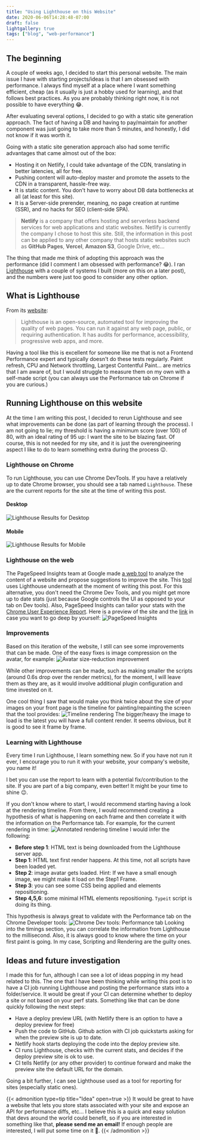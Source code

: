 ```yaml
---
title: "Using Lighthouse on this Website"
date: 2020-06-06T14:28:48-07:00
draft: false
lightgallery: true
tags: ["blog", "web-performance"]
---
```


## The beginning
A couple of weeks ago, I decided to start this personal website. The main issue I have with starting projects/ideas is that I am obsessed with performance. I always find myself at a place where I want something efficient, cheap (as it usually is just a hobby used for learning), and that follows best practices. As you are probably thinking right now, it is not possible to have everything :joy:. 

After evaluating several options, I decided to go with a static site generation approach. The fact of having a DB and having to pay/maintain for another component was just going to take more than 5 minutes, and honestly, I did not know if it was worth it.

Going with a static site generation approach also had some terrific advantages that came almost out of the box:
- Hosting it on Netlify, I could take advantage of the CDN, translating in better latencies, all for free.
- Pushing content will auto-deploy master and promote the assets to the CDN in a transparent, hassle-free way.
- It is static content. You don't have to worry about DB data bottlenecks at all (at least for this site).
- It is a Server-side prerender, meaning, no page creation at runtime (SSR), and no hacks for SEO (client-side SPA).

> **Netlify** is a company that offers hosting and serverless backend services for web applications and static websites. Netlify is currently the company I chose to host this site. Still, the information in this post can be applied to any other company that hosts static websites such as **GitHub Pages**, **Vercel**, **Amazon S3**, Google Drive, etc...

The thing that made me think of adopting this approach was the performance (did I comment I am obsessed with performance? :joy:). I ran [Lighthouse](https://developers.google.com/web/tools/lighthouse) with a couple of systems I built (more on this on a later post), and the numbers were just too good to consider any other option.

## What is Lighthouse
From its [website](https://developers.google.com/web/tools/lighthouse):
> Lighthouse is an open-source, automated tool for improving the quality of web pages. You can run it against any web page, public, or requiring authentication. It has audits for performance, accessibility, progressive web apps, and more.

Having a tool like this is excellent for someone like me that is not a Frontend Performance expert and typically doesn't do these tests regularly. Paint refresh, CPU and Network throttling, Largest Contentful Paint... are metrics that I am aware of, but I would struggle to measure them on my own with a self-made script (you can always use the Performance tab on Chrome if you are curious.)

## Running Lighthouse on this website

At the time I am writing this post, I decided to rerun Lighthouse and see what improvements can be done (as part of learning through the process). I am not going to lie; my threshold is having a minimum score (over 100) of 80, with an ideal rating of 95 up: I want the site to be blazing fast.
Of course, this is not needed for my site, and it is just the overengineering aspect I like to do to learn something extra during the process :wink:.

### Lighthouse on Chrome
To run Lighthouse, you can use Chrome DevTools. If you have a relatively up to date Chrome browser, you should see a tab named `Lighthouse`.
These are the current reports for the site at the time of writing this post.

#### Desktop
![Lighthouse Results for Desktop](posts/using-lighthouse-on-this-website/lighthouse-desktop-2020-06-06.png "Lighthouse Results for Desktop")

#### Mobile
![Lighthouse Results for Mobile](posts/using-lighthouse-on-this-website/lighthouse-mobile-2020-06-06.png "Lighthouse Results for Mobile")

### Lighthouse on the web
The PageSpeed Insights team at Google made [a web tool](https://developers.google.com/speed/pagespeed/insights/) to analyze the content of a website and propose suggestions to improve the site. This [tool](https://developers.google.com/speed/pagespeed/insights/) uses Lighthouse underneath at the moment of writing this post. For this alternative, you don't need the Chrome Dev Tools, and you might get more up to date stats (just because Google controls the UI as opposed to your tab on Dev tools). Also, PageSpeed Insights can tailor your stats with the [Chrome User Experience Report](https://developers.google.com/web/tools/chrome-user-experience-report). 
Here is a preview of the site and the [link](https://developers.google.com/speed/pagespeed/insights/?url=https%3A%2F%2Fwww.josedavidbaena.com%2F&tab=desktop) in case you want to go deep by yourself:
![PageSpeed Insights](posts/using-lighthouse-on-this-website/pagespeed-insights-desktop.png "PageSpeed Insights: Desktop")

### Improvements
Based on this iteration of the website, I still can see some improvements that can be made. One of the easy fixes is image compression on the avatar, for example:
![Avatar size-reduction improvement](posts/using-lighthouse-on-this-website/avatar-size-reduction-improvement.png "Avatar size-reduction improvement")

While other improvements can be made, such as making smaller the scripts (around 0.6s drop over the render metrics), for the moment, I will leave them as they are, as it would involve additional plugin configuration and time invested on it.

One cool thing I saw that would make you think twice about the size of your images on your front page is the timeline for painting/repainting the screen that the tool provides:
![Timeline rendering](posts/using-lighthouse-on-this-website/rendering-timeline.png "Timeline rendering")
The bigger/heavy the image to load is the latest you will have a full content render. It seems obvious, but it is good to see it frame by frame.

### Learning with Lighthouse
Every time I run Lighthouse, I learn something new. So if you have not run it ever, I encourage you to run it with your website, your company's website, you name it!

I bet you can use the report to learn with a potential fix/contribution to the site. If you are part of a big company, even better! It might be your time to shine :wink:.

If you don't know where to start, I would recommend starting having a look at the rendering timeline. From there, I would recommend creating a hypothesis of what is happening on each frame and then correlate it with the information on the Performance tab. 
For example, for the current rendering in time:
![Annotated rendering timeline](posts/using-lighthouse-on-this-website/annotated-rendering-timeline.png "Annotated rendering timeline")
I would infer the following:
- **Before step 1**: HTML text is being downloaded from the Lighthouse server app.
- **Step 1**: HTML text first render happens. At this time, not all scripts have been loaded yet.
- **Step 2**: image avatar gets loaded. Hint: If we have a small enough image, we might make it load on the Step1 Frame.
- **Step 3**: you can see some CSS being applied and elements repositioning.
- **Step 4,5,6**: some minimal HTML elements repositioning. `Typeit` script is doing its thing.

This hypothesis is always great to validate with the Performance tab on the Chrome Developer tools:
![Chrome Dev tools: Performance tab](posts/using-lighthouse-on-this-website/chrome-dev-tools-performance.png "Chrome Dev tools: Performance tab")
Looking into the timings section, you can correlate the information from Lighthouse to the millisecond. Also, it is always good to know where the time on your first paint is going. In my case, Scripting and Rendering are the guilty ones.


## Ideas and future investigation
I made this for fun, although I can see a lot of ideas popping in my head related to this. The one that I have been thinking while writing this post is to have a CI job running Lighthouse and posting the performance stats into a folder/service. It would be great if your CI can determine whether to deploy a site or not based on your perf stats. Something like that can be done quickly following the next steps:
- Have a deploy preview URL (with Netlify there is an option to have a deploy preview for free)
- Push the code to GitHub. Github action with CI job quickstarts asking for when the preview site is up to date.
- Netlify hook starts deploying the code into the deploy preview site.
- CI runs Lighthouse, checks with the current stats, and decides if the deploy preview site is ok to use.
- CI tells Netlify (or any other provider) to continue forward and make the preview site the default URL for the domain.

Going a bit further, I can see Lighthouse used as a tool for reporting for sites (especially static ones). 

{{< admonition type=tip title="Idea" open=true >}}
It would be great to have a website that lets you store stats associated with your site and expose an API for performance diffs, etc... I believe this is a quick and easy solution that devs around the world could benefit, so if you are interested in something like that, **please send me an email!** If enough people are interested, I will put some time on it :muscle:.
{{< /admonition >}}
